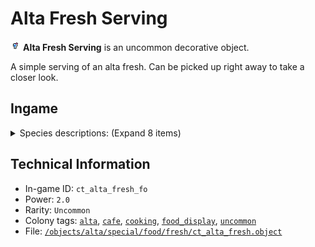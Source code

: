 # Alta Fresh Serving

<img src="https://raw.githubusercontent.com/Ceterai/Enternia/main/objects/alta/special/food/fresh/icon.png" alt="Alta Fresh Serving icon" loading="lazy" height=16px width="auto" /> **Alta Fresh Serving** is an uncommon decorative object.

A simple serving of an alta fresh. Can be picked up right away to take a closer look.

## Ingame

<details><summary>Species descriptions: (Expand 8 items)</summary>

- Alta: Oa-a, a fresh! I wonder which one it is~
- Apex: A likely sweet fresh in a bowl. Should I take it?
- Avian: Ooh, a tasty fresh! I bet it tastes just as good as it looks. Only one way to find out!
- Floran: Ssome fresh. Floran shell enjoy itsss sswetnesss!
- Glitch: Hungry. I should give this fresh a taste.
- Human: Oh, this looks tasty! I think I should try it. Just a bit.
- Hylotl: What a wonderful culinary miracle! I wonder if I could claim it.
- Novakid: This goodness is smellin' very nice!

</details>

## Technical Information

- In-game ID: `ct_alta_fresh_fo`
- Power: `2.0`
- Rarity: `Uncommon`
- Colony tags: [`alta`](https://ceterai.github.io/MyEnternia/Wiki/Tags/Alta), [`cafe`](https://ceterai.github.io/MyEnternia/Wiki/Tags/Cafe), [`cooking`](https://ceterai.github.io/MyEnternia/Wiki/Tags/Cooking), [`food_display`](https://ceterai.github.io/MyEnternia/Wiki/Tags/FoodDisplay), [`uncommon`](https://ceterai.github.io/MyEnternia/Wiki/Tags/Uncommon)
- File: [`/objects/alta/special/food/fresh/ct_alta_fresh.object`](https://github.com/Ceterai/Enternia/blob/main/objects/alta/special/food/fresh/ct_alta_fresh.object)
